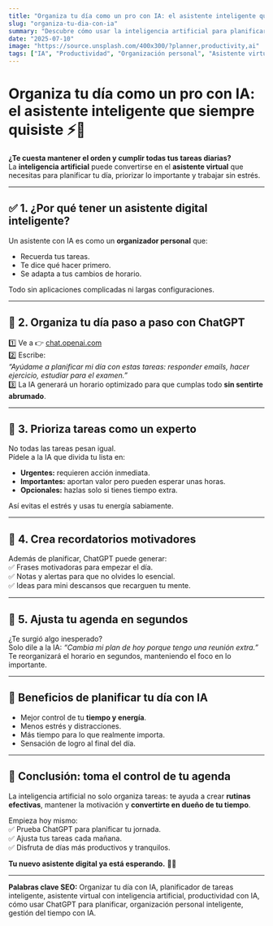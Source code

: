 ```yaml
---
title: "Organiza tu día como un pro con IA: el asistente inteligente que siempre quisiste"
slug: "organiza-tu-dia-con-ia"
summary: "Descubre cómo usar la inteligencia artificial para planificar tu día, priorizar tareas, gestionar tu tiempo y evitar el estrés sin complicaciones."
date: "2025-07-10"
image: "https://source.unsplash.com/400x300/?planner,productivity,ai"
tags: ["IA", "Productividad", "Organización personal", "Asistente virtual", "ChatGPT", "Gestión del tiempo", "Planificación diaria", "Rutinas efectivas", "Optimización del tiempo"]
---
```


# Organiza tu día como un pro con IA: el asistente inteligente que siempre quisiste ⚡📅

**¿Te cuesta mantener el orden y cumplir todas tus tareas diarias?**  
La **inteligencia artificial** puede convertirse en el **asistente virtual** que necesitas para planificar tu día, priorizar lo importante y trabajar sin estrés.

---

## ✅ 1. ¿Por qué tener un asistente digital inteligente?

Un asistente con IA es como un **organizador personal** que:  
- Recuerda tus tareas.  
- Te dice qué hacer primero.  
- Se adapta a tus cambios de horario.

Todo sin aplicaciones complicadas ni largas configuraciones.

---

## 🚀 2. Organiza tu día paso a paso con ChatGPT

1️⃣ Ve a 👉 [chat.openai.com](https://chat.openai.com/)  
2️⃣ Escribe:  
   *“Ayúdame a planificar mi día con estas tareas: responder emails, hacer ejercicio, estudiar para el examen.”*  
3️⃣ La IA generará un horario optimizado para que cumplas todo **sin sentirte abrumado**.

---

## 🔑 3. Prioriza tareas como un experto

No todas las tareas pesan igual.  
Pídele a la IA que divida tu lista en:  
- **Urgentes:** requieren acción inmediata.  
- **Importantes:** aportan valor pero pueden esperar unas horas.  
- **Opcionales:** hazlas solo si tienes tiempo extra.

Así evitas el estrés y usas tu energía sabiamente.

---

## 📝 4. Crea recordatorios motivadores

Además de planificar, ChatGPT puede generar:  
✅ Frases motivadoras para empezar el día.  
✅ Notas y alertas para que no olvides lo esencial.  
✅ Ideas para mini descansos que recarguen tu mente.

---

## 🔄 5. Ajusta tu agenda en segundos

¿Te surgió algo inesperado?  
Solo dile a la IA: *“Cambia mi plan de hoy porque tengo una reunión extra.”*  
Te reorganizará el horario en segundos, manteniendo el foco en lo importante.

---

## 🌟 Beneficios de planificar tu día con IA

- Mejor control de tu **tiempo y energía**.  
- Menos estrés y distracciones.  
- Más tiempo para lo que realmente importa.  
- Sensación de logro al final del día.

---

## 🎯 Conclusión: toma el control de tu agenda

La inteligencia artificial no solo organiza tareas: te ayuda a crear **rutinas efectivas**, mantener la motivación y **convertirte en dueño de tu tiempo**.

Empieza hoy mismo:  
✅ Prueba ChatGPT para planificar tu jornada.  
✅ Ajusta tus tareas cada mañana.  
✅ Disfruta de días más productivos y tranquilos.

**Tu nuevo asistente digital ya está esperando.** 🚀✨

---


**Palabras clave SEO:** Organizar tu día con IA, planificador de tareas inteligente, asistente virtual con inteligencia artificial, productividad con IA, cómo usar ChatGPT para planificar, organización personal inteligente, gestión del tiempo con IA.
